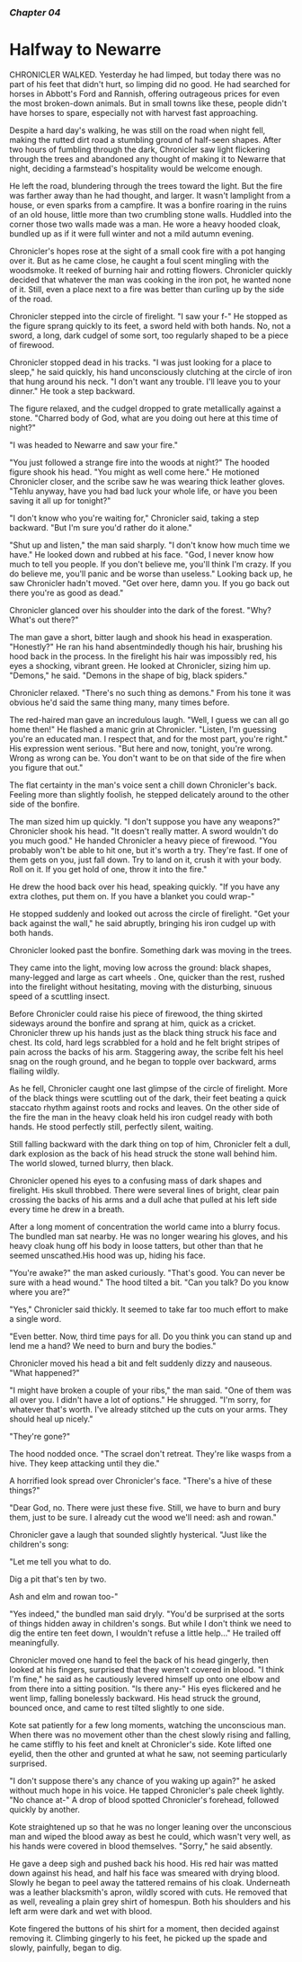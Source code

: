 ### *Chapter 04*

# Halfway to Newarre

CHRONICLER WALKED. Yesterday he had limped, but today there was no part of his feet that didn't hurt, so limping did no good. He had searched for horses in Abbott's Ford and Rannish, offering outrageous prices for even the most broken-down animals. But in small towns like these, people didn't have horses to spare, especially not with harvest fast approaching.

Despite a hard day's walking, he was still on the road when night fell, making the rutted dirt road a stumbling ground of half-seen shapes. After two hours of fumbling through the dark, Chronicler saw light flickering through the trees and abandoned any thought of making it to Newarre that night, deciding a farmstead's hospitality would be welcome enough.

He left the road, blundering through the trees toward the light. But the fire was farther away than he had thought, and larger. It wasn't lamplight from a house, or even sparks from a campfire. It was a bonfire roaring in the ruins of an old house, little more than two crumbling stone walls. Huddled into the corner those two walls made was a man. He wore a heavy hooded cloak, bundled up as if it were full winter and not a mild autumn evening.

Chronicler's hopes rose at the sight of a small cook fire with a pot hanging over it. But as he came close, he caught a foul scent mingling with the woodsmoke. It reeked of burning hair and rotting flowers. Chronicler quickly decided that whatever the man was cooking in the iron pot, he wanted none of it. Still, even a place next to a fire was better than curling up by the side of the road.

Chronicler stepped into the circle of firelight. "I saw your f-" He stopped as the figure sprang quickly to its feet, a sword held with both hands. No, not a sword, a long, dark cudgel of some sort, too regularly shaped to be a piece of firewood.

Chronicler stopped dead in his tracks. "I was just looking for a place to sleep," he said quickly, his hand unconsciously clutching at the circle of iron that hung around his neck. "I don't want any trouble. I'll leave you to your dinner." He took a step backward.

The figure relaxed, and the cudgel dropped to grate metallically against a stone. "Charred body of God, what are you doing out here at this time of night?"

"I was headed to Newarre and saw your fire."

"You just followed a strange fire into the woods at night?" The hooded figure shook his head. "You might as well come here." He motioned Chronicler closer, and the scribe saw he was wearing thick leather gloves. "Tehlu anyway, have you had bad luck your whole life, or have you been saving it all up for tonight?"

"I don't know who you're waiting for," Chronicler said, taking a step backward. "But I'm sure you'd rather do it alone."

"Shut up and listen," the man said sharply. "I don't know how much time we have." He looked down and rubbed at his face. "God, I never know how much to tell you people. If you don't believe me, you'll think I'm crazy. If you do believe me, you'll panic and be worse than useless." Looking back up, he saw Chronicler hadn't moved. "Get over here, damn you. If you go back out there you're as good as dead."

Chronicler glanced over his shoulder into the dark of the forest. "Why? What's out there?"

The man gave a short, bitter laugh and shook his head in exasperation. "Honestly?" He ran his hand absentmindedly though his hair, brushing his hood back in the process. In the firelight his hair was impossibly red, his eyes a shocking, vibrant green. He looked at Chronicler, sizing him up. "Demons," he said. "Demons in the shape of big, black spiders."

Chronicler relaxed. "There's no such thing as demons." From his tone it was obvious he'd said the same thing many, many times before.

The red-haired man gave an incredulous laugh. "Well, I guess we can all go home then!" He flashed a manic grin at Chronicler. "Listen, I'm guessing you're an educated man. I respect that, and for the most part, you're right." His expression went serious. "But here and now, tonight, you're wrong. Wrong as wrong can be. You don't want to be on that side of the fire when you figure that out."

The flat certainty in the man's voice sent a chill down Chronicler's back. Feeling more than slightly foolish, he stepped delicately around to the other side of the bonfire.

The man sized him up quickly. "I don't suppose you have any weapons?" Chronicler shook his head. "It doesn't really matter. A sword wouldn't do you much good." He handed Chronicler a heavy piece of firewood. "You probably won't be able to hit one, but it's worth a try. They're fast. If one of them gets on you, just fall down. Try to land on it, crush it with your body. Roll on it. If you get hold of one, throw it into the fire."

He drew the hood back over his head, speaking quickly. "If you have any extra clothes, put them on. If you have a blanket you could wrap-"

He stopped suddenly and looked out across the circle of firelight. "Get your back against the wall," he said abruptly, bringing his iron cudgel up with both hands.

Chronicler looked past the bonfire. Something dark was moving in the trees.

They came into the light, moving low across the ground: black shapes, many-legged and large as cart wheels . One, quicker than the rest, rushed into the firelight without hesitating, moving with the disturbing, sinuous speed of a scuttling insect.

Before Chronicler could raise his piece of firewood, the thing skirted sideways around the bonfire and sprang at him, quick as a cricket. Chronicler threw up his hands just as the black thing struck his face and chest. Its cold, hard legs scrabbled for a hold and he felt bright stripes of pain across the backs of his arm. Staggering away, the scribe felt his heel snag on the rough ground, and he began to topple over backward, arms flailing wildly.

As he fell, Chronicler caught one last glimpse of the circle of firelight. More of the black things were scuttling out of the dark, their feet beating a quick staccato rhythm against roots and rocks and leaves. On the other side of the fire the man in the heavy cloak held his iron cudgel ready with both hands. He stood perfectly still, perfectly silent, waiting.

Still falling backward with the dark thing on top of him, Chronicler felt a dull, dark explosion as the back of his head struck the stone wall behind him. The world slowed, turned blurry, then black.

Chronicler opened his eyes to a confusing mass of dark shapes and firelight. His skull throbbed. There were several lines of bright, clear pain crossing the backs of his arms and a dull ache that pulled at his left side every time he drew in a breath.

After a long moment of concentration the world came into a blurry focus. The bundled man sat nearby. He was no longer wearing his gloves, and his heavy cloak hung off his body in loose tatters, but other than that he seemed unscathed.His hood was up, hiding his face.

"You're awake?" the man asked curiously. "That's good. You can never be sure with a head wound." The hood tilted a bit. "Can you talk? Do you know where you are?"

"Yes," Chronicler said thickly. It seemed to take far too much effort to make a single word.

"Even better. Now, third time pays for all. Do you think you can stand up and lend me a hand? We need to burn and bury the bodies."

Chronicler moved his head a bit and felt suddenly dizzy and nauseous. "What happened?"

"I might have broken a couple of your ribs," the man said. "One of them was all over you. I didn't have a lot of options." He shrugged. "I'm sorry, for whatever that's worth. I've already stitched up the cuts on your arms. They should heal up nicely."

"They're gone?"

The hood nodded once. "The scrael don't retreat. They're like wasps from a hive. They keep attacking until they die."

A horrified look spread over Chronicler's face. "There's a hive of these things?"

"Dear God, no. There were just these five. Still, we have to burn and bury them, just to be sure. I already cut the wood we'll need: ash and rowan."

Chronicler gave a laugh that sounded slightly hysterical. "Just like the children's song:

"Let me tell you what to do.

Dig a pit that's ten by two.

Ash and elm and rowan too-"

"Yes indeed," the bundled man said dryly. "You'd be surprised at the sorts of things hidden away in children's songs. But while I don't think we need to dig the entire ten feet down, I wouldn't refuse a little help..." He trailed off meaningfully.

Chronicler moved one hand to feel the back of his head gingerly, then looked at his fingers, surprised that they weren't covered in blood. "I think I'm fine," he said as he cautiously levered himself up onto one elbow and from there into a sitting position. "Is there any-" His eyes flickered and he went limp, falling bonelessly backward. His head struck the ground, bounced once, and came to rest tilted slightly to one side.

Kote sat patiently for a few long moments, watching the unconscious man. When there was no movement other than the chest slowly rising and falling, he came stiffly to his feet and knelt at Chronicler's side. Kote lifted one eyelid, then the other and grunted at what he saw, not seeming particularly surprised.

"I don't suppose there's any chance of you waking up again?" he asked without much hope in his voice. He tapped Chronicler's pale cheek lightly. "No chance at-" A drop of blood spotted Chronicler's forehead, followed quickly by another.

Kote straightened up so that he was no longer leaning over the unconscious man and wiped the blood away as best he could, which wasn't very well, as his hands were covered in blood themselves. "Sorry," he said absently.

He gave a deep sigh and pushed back his hood. His red hair was matted down against his head, and half his face was smeared with drying blood. Slowly he began to peel away the tattered remains of his cloak. Underneath was a leather blacksmith's apron, wildly scored with cuts. He removed that as well, revealing a plain grey shirt of homespun. Both his shoulders and his left arm were dark and wet with blood.

Kote fingered the buttons of his shirt for a moment, then decided against removing it. Climbing gingerly to his feet, he picked up the spade and slowly, painfully, began to dig.
